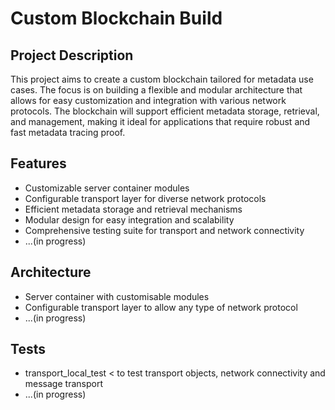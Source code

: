 # Custom Blockchain Build

## Project Description

This project aims to create a custom blockchain tailored for metadata use cases. The focus is on building a flexible and modular architecture that allows for easy customization and integration with various network protocols. The blockchain will support efficient metadata storage, retrieval, and management, making it ideal for applications that require robust and fast metadata tracing proof.

## Features

- Customizable server container modules
- Configurable transport layer for diverse network protocols
- Efficient metadata storage and retrieval mechanisms
- Modular design for easy integration and scalability
- Comprehensive testing suite for transport and network connectivity
- ...(in progress)

## Architecture

- Server container with customisable modules
- Configurable transport layer to allow any type of network protocol
- ...(in progress)

## Tests

- transport_local_test < to test transport objects, network connectivity and message transport
- ...(in progress)